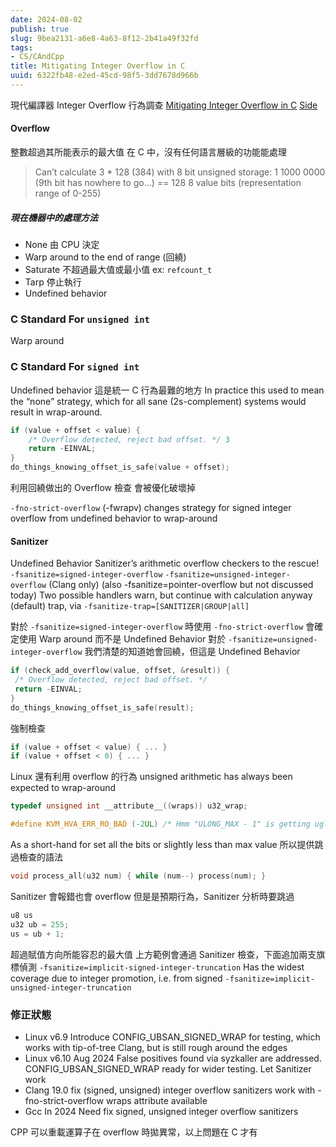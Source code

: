 ```yaml
---
date: 2024-08-02
publish: true
slug: 9bea2131-a6e8-4a63-8f12-2b41a49f32fd
tags:
- CS/CAndCpp
title: Mitigating Integer Overflow in C
uuid: 6322fb48-e2ed-45cd-98f5-3dd7678d966b
---
```

現代編譯器 Integer Overflow 行為調查
[Mitigating Integer Overflow in C](https://www.youtube.com/watch?v=PLcZkgHCk90) [Side](https://static.sched.com/hosted_files/lssna24/fb/Mitigating%20Integer%20Overflow%20in%20C.pdf)

#### Overflow

整數超過其所能表示的最大值
在 C 中，沒有任何語言層級的功能能處理

> Can’t calculate 3 * 128 (384) with 8 bit unsigned storage:
> 1 1000 0000 (9th bit has nowhere to go…) == 128
> 8 value bits (representation range of 0-255)



##### 現在機器中的處理方法

- None 由 CPU 決定
- Warp around to the end of range (回繞)
- Saturate 不超過最大值或最小值 ex: `refcount_t`
- Tarp 停止執行
- Undefined behavior

### C Standard For `unsigned int`

Warp around

### C Standard For `signed int`

Undefined behavior
這是統一 C 行為最難的地方
In practice this used to mean the “none” strategy, which for all sane
(2s-complement) systems would result in wrap-around.

```c
if (value + offset < value) {
	/* Overflow detected, reject bad offset. */ 3 
	return -EINVAL;
}
do_things_knowing_offset_is_safe(value + offset);
```

利用回繞做出的 Overflow 檢查
會被優化破壞掉

`-fno-strict-overflow` (-fwrapv) changes strategy for signed
integer overflow from undefined behavior to wrap-around

#### Sanitizer

Undefined Behavior Sanitizer’s arithmetic overflow checkers to the
rescue!
`-fsanitize=signed-integer-overflow`
`-fsanitize=unsigned-integer-overflow` (Clang only)
(also -fsanitize=pointer-overflow but not discussed today)
Two possible handlers
warn, but continue with calculation anyway (default)
trap, via `-fsanitize-trap=[SANITIZER|GROUP|all]`

對於 `-fsanitize=signed-integer-overflow` 時使用 `-fno-strict-overflow` 會確定使用 Warp around 而不是 Undefined Behavior
對於 `-fsanitize=unsigned-integer-overflow` 我們清楚的知道她會回繞，但這是 Undefined Behavior

```c
if (check_add_overflow(value, offset, &result)) {
 /* Overflow detected, reject bad offset. */
 return -EINVAL;
}
do_things_knowing_offset_is_safe(result);
```

強制檢查

```c
if (value + offset < value) { ... }
if (value + offset < 0) { ... }
```

Linux 還有利用 overflow 的行為
unsigned arithmetic has always been expected to wrap-around

```c
typedef unsigned int __attribute__((wraps)) u32_wrap;
```

```c
#define KVM_HVA_ERR_RO_BAD (-2UL) /* Hmm "ULONG_MAX - 1" is getting ugly */
```

As a short-hand for set all the bits or slightly less than max value
所以提供跳過檢查的語法

```c
void process_all(u32 num) { while (num--) process(num); }
```

Sanitizer 會報錯也會 overflow 但是是預期行為，Sanitizer 分析時要跳過

```c
u8 us
u32 ub = 255;
us = ub + 1;
```

超過賦值方向所能容忍的最大值
上方範例會通過 Sanitizer 檢查，下面追加兩支旗標偵測
`-fsanitize=implicit-signed-integer-truncation`
Has the widest coverage due to integer promotion, i.e. from signed
`-fsanitize=implicit-unsigned-integer-truncation`

### 修正狀態

- Linux v6.9
  Introduce CONFIG_UBSAN_SIGNED_WRAP for testing, which works
  with tip-of-tree Clang, but is still rough around the edges
- Linux v6.10 Aug 2024
  False positives found via syzkaller are addressed.
  CONFIG_UBSAN_SIGNED_WRAP ready for wider testing.
  Let Sanitizer work
- Clang 19.0 fix (signed, unsigned)
  integer overflow sanitizers work with -fno-strict-overflow
  wraps attribute available
- Gcc In 2024
  Need fix signed, unsigned integer overflow sanitizers

CPP 可以重載運算子在 overflow 時拋異常，以上問題在 C 才有
